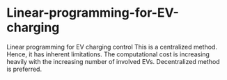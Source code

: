 # Linear-programming-for-EV-charging
Linear programming for EV charging control
This is a centralized method. 
Hence, it has inherent limitations.
The computational cost is increasing heavily with the increasing number of involved EVs.
Decentralized method is preferred.
